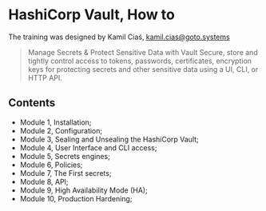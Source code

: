 # HashiCorp Vault, How to
The training was designed by Kamil Ciaś, kamil.cias@goto.systems

> Manage Secrets & Protect Sensitive Data with Vault Secure, store and tightly control access to tokens, passwords, certificates, encryption keys for protecting secrets and other sensitive data using a UI, CLI, or HTTP API.

## Contents
* Module 1, Installation;
* Module 2, Configuration;
* Module 3, Sealing and Unsealing the HashiCorp Vault;
* Module 4, User Interface and CLI access;
* Module 5, Secrets engines;
* Module 6, Policies;
* Module 7, The First secrets;
* Module 8, API;
* Module 9, High Availability Mode (HA);
* Module 10, Production Hardening;
